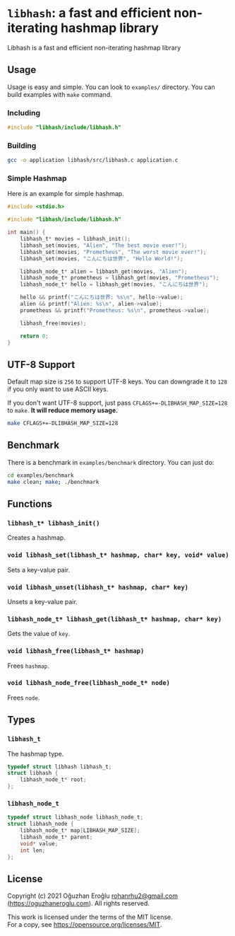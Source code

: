 # `libhash`: a fast and efficient non-iterating hashmap library
Libhash is a fast and efficient non-iterating hashmap library

## Usage
Usage is easy and simple. You can look to `examples/` directory. You can build examples with `make` command.

### Including
```c
#include "libhash/include/libhash.h"
```

### Building

```bash
gcc -o application libhash/src/libhash.c application.c
```

### Simple Hashmap
Here is an example for simple hashmap.

```C
#include <stdio.h>

#include "libhash/include/libhash.h"

int main() {
    libhash_t* movies = libhash_init();
    libhash_set(movies, "Alien", "The best movie ever!");
    libhash_set(movies, "Prometheus", "The worst movie ever!");
    libhash_set(movies, "こんにちは世界", "Hello World!");

    libhash_node_t* alien = libhash_get(movies, "Alien");
    libhash_node_t* prometheus = libhash_get(movies, "Prometheus");
    libhash_node_t* hello = libhash_get(movies, "こんにちは世界");

    hello && printf("こんにちは世界: %s\n", hello->value);
    alien && printf("Alien: %s\n", alien->value);
    prometheus && printf("Prometheus: %s\n", prometheus->value);

    libhash_free(movies);

    return 0;
}
```

## UTF-8 Support
Default map size is `256` to support UTF-8 keys. You can downgrade it to `128` if you only want to use ASCII keys.

If you don't want UTF-8 support, just pass `CFLAGS+=-DLIBHASH_MAP_SIZE=128` to `make`. **It will reduce memory usage.**

```bash
make CFLAGS+=-DLIBHASH_MAP_SIZE=128
```

## Benchmark
There is a benchmark in `examples/benchmark` directory. You can just do:

```bash
cd examples/benchmark
make clean; make; ./benchmark
```

## Functions

### `libhash_t* libhash_init()`
Creates a hashmap.

### `void libhash_set(libhash_t* hashmap, char* key, void* value)`
Sets a key-value pair.

### `void libhash_unset(libhash_t* hashmap, char* key)`
Unsets a key-value pair.

### `libhash_node_t* libhash_get(libhash_t* hashmap, char* key)`
Gets the value of `key`.

### `void libhash_free(libhash_t* hashmap)`
Frees `hashmap`.

### `void libhash_node_free(libhash_node_t* node)`
Frees `node`.

## Types

### `libhash_t`
The hashmap type.

```C
typedef struct libhash libhash_t;
struct libhash {
    libhash_node_t* root;
};
```

### `libhash_node_t`

```C
typedef struct libhash_node libhash_node_t;
struct libhash_node {
    libhash_node_t* map[LIBHASH_MAP_SIZE];
    libhash_node_t* parent;
    void* value;
    int len;
};
```

## License

Copyright (c) 2021 Oğuzhan Eroğlu <rohanrhu2@gmail.com> (https://oguzhaneroglu.com). All rights reserved.

This work is licensed under the terms of the MIT license.  
For a copy, see <https://opensource.org/licenses/MIT>.